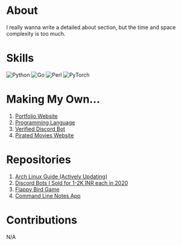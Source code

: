 # About
I really wanna write a detailed about section, but the time and space complexity is too much.

# Skills
 ![Python](https://img.shields.io/badge/python-3670A0?style=for-the-badge&logo=python&logoColor=ffdd54)
 ![Go](https://img.shields.io/badge/go-%2300ADD8.svg?style=for-the-badge&logo=go&logoColor=white)
 ![Perl](https://img.shields.io/badge/perl-%2339457E.svg?style=for-the-badge&logo=perl&logoColor=white)
 ![PyTorch](https://img.shields.io/badge/PyTorch-%23EE4C2C.svg?style=for-the-badge&logo=PyTorch&logoColor=white)

# Making My Own...
1. [Portfolio Website](https://github.com/muditmehta07/Portfolio-Website)
2. [Programming Language](https://github.com/muditmehta07/Unicorn)
4. [Verified Discord Bot](https://github.com/muditmehta07/Michelle-Archived)
5. [Pirated Movies Website](https://github.com/muditmehta07/Netflicks)

# Repositories
1. [Arch Linux Guide (Actively Updating)](https://github.com/muditmehta07/i-use-arch-btw)
2. [Discord Bots I Sold for 1-2K INR each in 2020](https://github.com/muditmehta07/Discord-Bots)
3. [Flappy Bird Game](https://github.com/muditmehta07/Flappy-Bird)
4. [Command Line Notes App](https://github.com/muditmehta07/Noteline)

# Contributions
N/A
